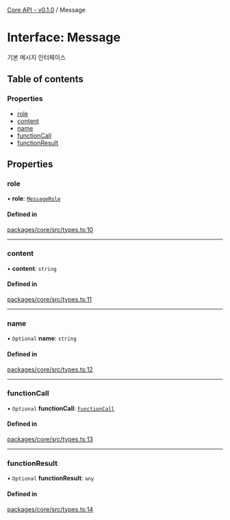 [Core API - v0.1.0](/api-reference/core/) / Message

# Interface: Message

기본 메시지 인터페이스

## Table of contents

### Properties

- [role](/api-reference/core/interfaces/Message#role)
- [content](/api-reference/core/interfaces/Message#content)
- [name](/api-reference/core/interfaces/Message#name)
- [functionCall](/api-reference/core/interfaces/Message#functioncall)
- [functionResult](/api-reference/core/interfaces/Message#functionresult)

## Properties

### <a id="role" name="role"></a> role

• **role**: [`MessageRole`](/api-reference/core/#messagerole)

#### Defined in

[packages/core/src/types.ts:10](https://github.com/robotaio/robota/blob/main/packages/core/src/types.ts#L10)

___

### <a id="content" name="content"></a> content

• **content**: `string`

#### Defined in

[packages/core/src/types.ts:11](https://github.com/robotaio/robota/blob/main/packages/core/src/types.ts#L11)

___

### <a id="name" name="name"></a> name

• `Optional` **name**: `string`

#### Defined in

[packages/core/src/types.ts:12](https://github.com/robotaio/robota/blob/main/packages/core/src/types.ts#L12)

___

### <a id="functioncall" name="functioncall"></a> functionCall

• `Optional` **functionCall**: [`FunctionCall`](/api-reference/core/interfaces/FunctionCall)

#### Defined in

[packages/core/src/types.ts:13](https://github.com/robotaio/robota/blob/main/packages/core/src/types.ts#L13)

___

### <a id="functionresult" name="functionresult"></a> functionResult

• `Optional` **functionResult**: `any`

#### Defined in

[packages/core/src/types.ts:14](https://github.com/robotaio/robota/blob/main/packages/core/src/types.ts#L14)
